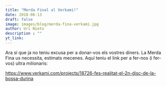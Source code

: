 ```yaml
---
title: "Merda Final al Verkami!"
date: 2018-06-13
draft: false
image: images/blog/merda-fina-verkami.jpg
author: Uri Nieto
description : ""
yt_link:
---
```


Ara sí que ja no teniu excusa per a donar-vos els vostres diners. La Merda Fina us necessita, estimats mecenes. Aquí teniu el link per a fer-nos (i fer-vos) ultra milionaris:

https://www.verkami.com/projects/18726-fes-realitat-el-2n-disc-de-la-bossa-durina